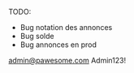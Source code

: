 TODO: 
- Bug notation des annonces
- Bug solde
- Bug annonces en prod


admin@pawesome.com
Admin123!